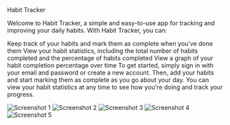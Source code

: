 Habit Tracker

Welcome to Habit Tracker, a simple and easy-to-use app for tracking and improving your daily habits. With Habit Tracker, you can:

Keep track of your habits and mark them as complete when you've done them
View your habit statistics, including the total number of habits completed and the percentage of habits completed
View a graph of your habit completion percentage over time
To get started, simply sign in with your email and password or create a new account. Then, add your habits and start marking them as complete as you go about your day. You can view your habit statistics at any time to see how you're doing and track your progress.

![Screenshot 1](./betterhabits/screenshots/auth.png)
![Screenshot 2](./betterhabits/screenshots/daily.png)
![Screenshot 3](./betterhabits/screenshots/weekly.png)
![Screenshot 4](./betterhabits/screenshots/stats.png)
![Screenshot 5](./betterhabits/screenshots/plot.png)
